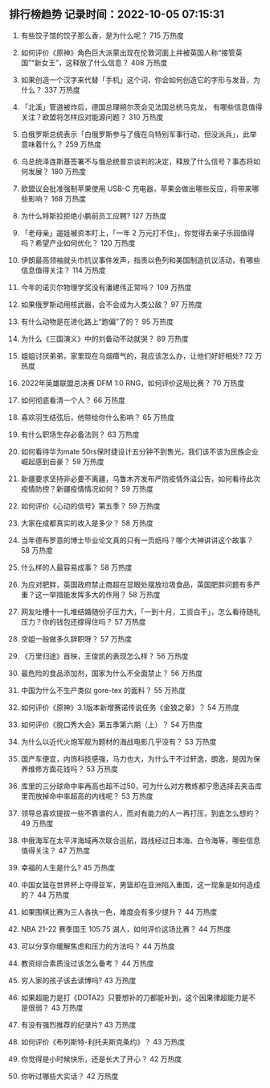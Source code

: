 
## 排行榜趋势 记录时间：2022-10-05 07:15:31
  
  1. 有些饺子馆的饺子那么香，是为什么呢？ 715 万热度
    
  2. 如何评价《原神》角色巨大派蒙出现在伦敦河面上并被英国人称“接管英国”“新女王”，这释放了什么信息？ 408 万热度
    
  3. 如果创造一个汉字来代替「手机」这个词，你会如何创造它的字形与发音，为什么？ 337 万热度
    
  4. 「北溪」管道被炸后，德国总理朔尔茨会见法国总统马克龙， 有哪些信息值得关注？欧盟将怎样应对能源问题？ 310 万热度
    
  5. 白俄罗斯总统表示「白俄罗斯参与了俄在乌特别军事行动，但没派兵」，此举意味着什么？ 259 万热度
    
  6. 乌总统泽连斯基签署不与俄总统普京谈判的决定，释放了什么信号？事态将如何发展？ 180 万热度
    
  7. 欧盟议会批准强制苹果使用 USB-C 充电器，苹果会做出哪些反应，将带来哪些影响？ 168 万热度
    
  8. 为什么特斯拉拒绝小鹏前员工应聘? 127 万热度
    
  9. 「老母亲」遛娃被资本盯上，「一年 2 万元打不住」，你觉得去亲子乐园值得吗？希望产业如何优化？ 120 万热度
    
  10. 伊朗最高领袖就头巾抗议事件发声，指责以色列和美国制造抗议活动，有哪些信息值得关注？ 114 万热度
    
  11. 今年的诺贝尔物理学奖没有潘建伟正常吗？ 109 万热度
    
  12. 如果俄罗斯动用核武器，会不会成为人类公敌？ 97 万热度
    
  13. 有什么动物是在进化路上“跑偏”了的？ 95 万热度
    
  14. 为什么《三国演义》中的刘备动不动就哭？ 89 万热度
    
  15. 姐姐讨厌弟弟，家里现在乌烟瘴气的，我应该怎么办，让他们好好相处? 72 万热度
    
  16. 2022年英雄联盟总决赛 DFM 1:0 RNG，如何评价这局比赛？ 70 万热度
    
  17. 如何彻底看清一个人？ 66 万热度
    
  18. 喜欢羽生结弦后，他带给你什么影响？ 65 万热度
    
  19. 有什么职场生存必备法则？ 63 万热度
    
  20. 如何看待华为mate 50rs保时捷设计五分钟不到售光，我们该不该为民族企业崛起感到自豪？ 59 万热度
    
  21. 新疆要求坚持非必要不离疆，乌鲁木齐发布严防疫情外溢公告，如何看待此次疫情防控？新疆疫情情况如何？ 59 万热度
    
  22. 如何评价《心动的信号》第五季？ 59 万热度
    
  23. 大家在成都真实的收入是多少？ 58 万热度
    
  24. 当年德布罗意的博士毕业论文真的只有一页纸吗？哪个大神讲讲这个故事？ 58 万热度
    
  25. 什么样的人最容易成事？ 58 万热度
    
  26. 为应对肥胖，英国政府禁止商超在显眼处摆放垃圾食品，英国肥胖问题有多严重？这一举措能发挥多大的作用？ 58 万热度
    
  27. 网友吐槽十一扎堆结婚随份子压力大，「一到十月，工资白干」，怎么看待随礼压力？你的钱包还撑得住吗？ 57 万热度
    
  28. 空姐一般做多久辞职呀？ 57 万热度
    
  29. 《万里归途》首映，王俊凯的表现怎么样？ 56 万热度
    
  30. 最危险的食品添加剂，国家为什么不全面禁止？ 56 万热度
    
  31. 中国为什么不生产类似 gore-tex 的面料？ 55 万热度
    
  32. 如何评价《原神》3.1版本新增赛诺传说任务《金狼之章》？ 54 万热度
    
  33. 如何评价《脱口秀大会》第五季第六期（上）？ 54 万热度
    
  34. 为什么以近代火炮军舰为题材的海战电影几乎没有？ 53 万热度
    
  35. 国产车便宜，内饰科技感强，马力也大，为什么干不过轩逸，朗逸，是因为保养维修方面花钱吗？ 53 万热度
    
  36. 库里的三分球命中率再高也超不过50，可为什么对方教练都宁愿选择去夹击库里而放掉命中率超高的内线呢？ 53 万热度
    
  37. 领导总喜欢提拔一些不靠谱的人，而对有能力的人一再打压，到底怎么想的？ 49 万热度
    
  38. 中俄海军在太平洋海域再次联合巡航，路线经过日本海、白令海等，哪些信息值得关注？ 47 万热度
    
  39. 幸福的人生是什么? 45 万热度
    
  40. 中国女篮在世界杯上夺得亚军，男篮却在亚洲陷入重围，这一现象是如何造成的？ 44 万热度
    
  41. 如果围棋比赛为三人各执一色，难度会有多少提升？ 44 万热度
    
  42. NBA 21-22 赛季国王 105:75 湖人，如何评价这场比赛？ 44 万热度
    
  43. 可以分享你缓解焦虑和压力的方法吗？ 44 万热度
    
  44. 教资综合素质没过该怎么备考？ 44 万热度
    
  45. 穷人家的孩子该去读博吗? 43 万热度
    
  46. 如果超能力是打《DOTA2》只要想补的刀都能补到，这个因果律超能力是不是很弱？ 43 万热度
    
  47. 有没有强烈推荐的纪录片? 43 万热度
    
  48. 如何评价《布列斯特-利托夫斯克条约》？ 43 万热度
    
  49. 你觉得是小时候快乐，还是长大了开心？ 42 万热度
    
  50. 你听过哪些大实话？ 42 万热度
    